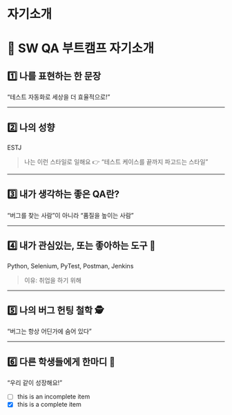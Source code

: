 # 자기소개

# 👋 SW QA 부트캠프 자기소개

## 1️⃣ 나를 표현하는 한 문장

“테스트 자동화로 세상을 더 효율적으로!”

---

## 2️⃣ 나의 성향
ESTJ
> 나는 이런 스타일로 일해요 👉 “테스트 케이스를 끝까지 파고드는 스타일”

---

## 3️⃣ 내가 생각하는 좋은 QA란?
“버그를 찾는 사람”이 아니라 “품질을 높이는 사람”  

---

## 4️⃣ 내가 관심있는, 또는 좋아하는 도구 🧰
Python, Selenium, PyTest, Postman, Jenkins  
> 이유: 취업을 하기 위해

---

## 5️⃣ 나의 버그 헌팅 철학 🕵️
“버그는 항상 어딘가에 숨어 있다”  

---

## 6️⃣ 다른 학생들에게 한마디 💬
“우리 같이 성장해요!”  

- [ ] this is an incomplete item
- [x] this is a complete item
